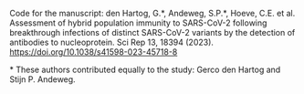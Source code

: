 
Code for the manuscript: den Hartog, G.*, Andeweg, S.P.\*, Hoeve, C.E. et al. Assessment of hybrid population immunity to SARS-CoV-2 following breakthrough infections of distinct SARS-CoV-2 variants by the detection of antibodies to nucleoprotein. Sci Rep 13, 18394 (2023). https://doi.org/10.1038/s41598-023-45718-8

\* These authors contributed equally to the study: Gerco den Hartog and Stijn P. Andeweg.
